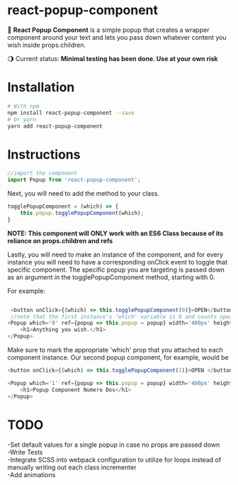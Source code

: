 # react-popup-component
  
:black_square_button: **React Popup Component** is a simple popup that creates a wrapper component around your text and lets you pass down whatever content you wish inside props.children.

:waning_gibbous_moon: Current status: **Minimal testing has been done. Use at your own risk**


# Installation


```bash
# With npm
npm install react-popup-component --save
# Or yarn
yarn add react-popup-component
```


# Instructions

```js
//import the component
import Popup from 'react-popup-component';
```

Next, you will need to add the method to your class. 
```js
togglePopupComponent = (which) => {
    this.popup.togglePopupComponent(which);
}
```
**NOTE: This component will ONLY work with an ES6 Class because of its reliance on props.children and refs**

Lastly, you will need to make an instance of the component, and for every instance you will need to have a corresponding onClick event to toggle that specific component. The specific popup you are targeting is passed down as an argument in the togglePopupComponent method, starting with 0.

For example:

```js

 <button onClick={(which) => this.togglePopupComponent(0)}>OPEN</button>
 //note that the first instance's 'which' variable is 0 and counts upward
<Popup which='0' ref={popup => this.popup = popup} width='400px' height='auto'>
    <h1>Anything you wish.</h1>
</Popup>
```


Make sure to mark the appropriate 'which' prop that you attached to each component instance. Our second popup component, for example, would be 

```js
<button onClick={(which) => this.togglePopupComponent(1)}>OPEN </button>

<Popup which='1' ref={popup => this.popup = popup} width='400px' height='auto'>
    <h1>Popup Component Numero Dos</h1>
</Popup>
```


# TODO

-Set default values for a single popup in case no props are passed down<br/>
-Write Tests <br/>
-Integrate SCSS into webpack configuration to utilize for loops instead of manually writing out each class incrementer <br/>
-Add animations <br/>



